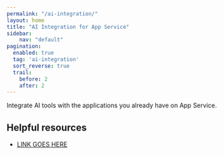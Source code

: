 ```yaml
---
permalink: "/ai-integration/"
layout: home
title: "AI Integration for App Service"
sidebar:
    nav: "default"
pagination: 
  enabled: true
  tag: 'ai-integration'
  sort_reverse: true
  trail: 
    before: 2
    after: 2
---
```


Integrate AI tools with the applications you already have on App Service.

## Helpful resources

- [LINK GOES HERE]()